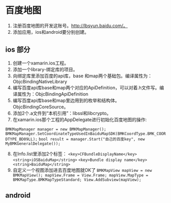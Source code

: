 # 百度地图
1. 注册百度地图的开发这账号。http://lbsyun.baidu.com/。
2. 添加应用，ios和android要分别创建。


## ios 部分
1. 创建一个xamarin.ios工程。
2. 添加一个library-绑定库的项目。
3. 向绑定库里添加百度的api库，base 和map两个基础包。编译属性为：ObjcBindingNativeLibrary
4. 编写百度api库base和map两个对应的ApiDefinition，可以对着.h文件写。编译属性为：ObjcBindingApiDefinition
5. 编写百度api库base和map里边用到的枚举和结构体。ObjcBindingCoreSource。
6. 添加2个.a文件到“本机引用”：libssl和libcrypto。
7. 在xamarin.ios那个工程的AppDelegate进行初始化百度地图的操作:

` BMKMapManager manager = new BMKMapManager(); `            `BMKMapManager.SetCoordinateTypeUsedInBaiduMapSDK(BMKCoordType.BMK_COORDTYPE_BD09LL);`
`bool result = manager.Start("自己的百度key", new MyBMKGeneralDelegate()); `

8. 在Info.list里添加2个标签：
    ``
    	<key>CFBundleDisplayName</key>
		<string>iOSBaiduMap</string>
    ``
    ``
       <key>Bundle display name</key>
	    <string>BaiduMap</string>
    ``
9. 自定义一个视图添加进去百度地图就OK了
	`
		BMKMapView mapView = new BMKMapView();
       mapView.Frame = View.Frame;
		mapView.MapType = BMKMapType.BMKMapTypeStandard;
       View.AddSubview(mapView);
	`
## android
